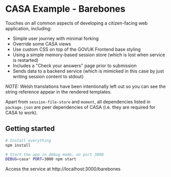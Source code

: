 # CASA Example - Barebones

Touches on all common aspects of developing a citizen-facing web application, including:

* Simple user journey with minimal forking
* Override some CASA views
* Use custom CSS on top of the GOVUK Frontend base styling
* Using a simple memory-based session store (which is lost when service is restarted)
* Includes a "Check your answers" page prior to submission
* Sends data to a backend service (which is mimicked in this case by just writing session content to stdout)

_NOTE:_ Welsh translations have been intentionally left out so you can see the string reference appear in the rendered templates.

Apart from `session-file-store` and `moment`, all dependencies listed in `package.json` are peer dependencies of CASA (i.e. they are required for CASA to work).

## Getting started

```bash
# Install everything
npm install

# Start the app in debug mode, on port 3000
DEBUG=casa* PORT=3000 npm start
```

Access the service at http://localhost:3000/barebones

